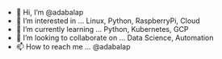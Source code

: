 - 👋 Hi, I’m @adabalap
- 👀 I’m interested in ... Linux, Python, RaspberryPi, Cloud
- 🌱 I’m currently learning ... Python, Kubernetes, GCP
- 💞️ I’m looking to collaborate on ... Data Science, Automation
- 📫 How to reach me ... @adabalap

<!---
adabalap/adabalap is a ✨ special ✨ repository because its `README.md` (this file) appears on your GitHub profile.
You can click the Preview link to take a look at your changes.
--->
